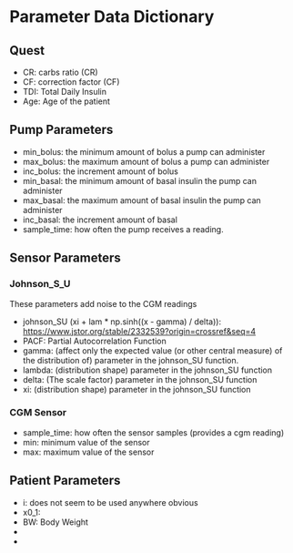 # Parameter Data Dictionary

## Quest
- CR: carbs ratio (CR)
- CF: correction factor (CF)
- TDI: Total Daily Insulin
- Age: Age of the patient

## Pump Parameters
- min_bolus: the minimum amount of bolus a pump can administer
- max_bolus: the maximum amount of bolus a pump can administer
- inc_bolus: the increment amount of bolus
- min_basal: the minimum amount of basal insulin the pump can administer
- max_basal: the maximum amount of basal insulin the pump can administer
- inc_basal: the increment amount of basal
- sample_time: how often the pump receives a reading.

## Sensor Parameters
### Johnson_S_U
These parameters add noise to the CGM readings
- johnson_SU (xi + lam * np.sinh((x - gamma) / delta)): https://www.jstor.org/stable/2332539?origin=crossref&seq=4
- PACF: Partial Autocorrelation Function
- gamma: (affect only the expected value (or other central measure) of the distribution of) parameter in the johnson_SU function.
- lambda: (distribution shape) parameter in the johnson_SU function
- delta: (The scale factor) parameter in the johnson_SU function
- xi: (distribution shape) parameter in the johnson_SU function

### CGM Sensor
- sample_time: how often the sensor samples (provides a cgm reading)
- min: minimum value of the sensor
- max: maximum value of the sensor

## Patient Parameters
- i: does not seem to be used anywhere obvious
- x0_1:
- BW: Body Weight
-
-
